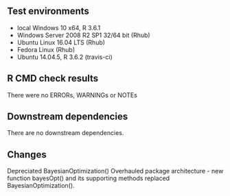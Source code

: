 
## Test environments
* local Windows 10 x64, R 3.6.1
* Windows Server 2008 R2 SP1 32/64 bit (Rhub)
* Ubuntu Linux 16.04 LTS (Rhub)
* Fedora Linux (Rhub)
* Ubuntu 14.04.5, R 3.6.2 (travis-ci)


## R CMD check results
There were no ERRORs, WARNINGs or NOTEs

## Downstream dependencies
There are no downstream dependencies.

## Changes
Depreciated BayesianOptimization()
Overhauled package architecture - new function bayesOpt() and its supporting methods replaced BayesianOptimization().
